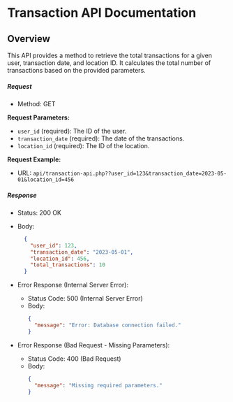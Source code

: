 
# Transaction API Documentation

## Overview
This API provides a method to retrieve the total transactions for a given user, transaction date, and location ID. It calculates the total number of transactions based on the provided parameters.

##### Request
- Method: GET

**Request Parameters:**
- `user_id` (required): The ID of the user.
- `transaction_date` (required): The date of the transactions.
- `location_id` (required): The ID of the location.

**Request Example:**
- URL: `api/transaction-api.php??user_id=123&transaction_date=2023-05-01&location_id=456`


##### Response
- Status: 200 OK
- Body:
  ```json
    {
      "user_id": 123,
      "transaction_date": "2023-05-01",
      "location_id": 456,
      "total_transactions": 10
    }
  ```

- Error Response (Internal Server Error):
  - Status Code: 500 (Internal Server Error)
  - Body:
    ```json
    {
      "message": "Error: Database connection failed."
    }
    ```
- Error Response (Bad Request - Missing Parameters):
  - Status Code: 400 (Bad Request)
  - Body:
    ```json
    {
      "message": "Missing required parameters."
    }
    ```
